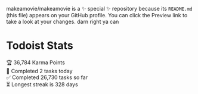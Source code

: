 makeamovie/makeamovie is a ✨ special ✨ repository because its `README.md` (this file) appears on your GitHub profile.
You can click the Preview link to take a look at your changes. darn right ya can

# Todoist Stats

<!-- TODO-IST:START -->
🏆  36,784 Karma Points           
🌸  Completed 2 tasks today           
✅  Completed 26,730 tasks so far           
⏳  Longest streak is 328 days
<!-- TODO-IST:END -->